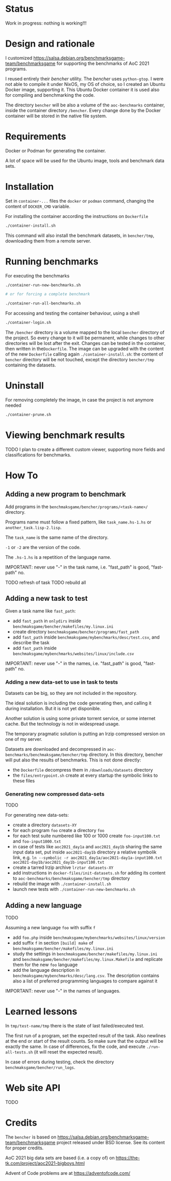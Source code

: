 # Status

Work in progress: nothing is working!!!

# Design and rationale

I customized https://salsa.debian.org/benchmarksgame-team/benchmarksgame for supporting the benchmarks of AoC 2021 programs.

I reused entirely their *bencher* utility. The *bencher* uses ``python-gtop``. I were not able to compile it under NixOS, my OS of choice, so I created an Ubuntu Docker image, supporting it. This Ubuntu Docker container it is used also for compiling and benchmarking the code.

The directory ``bencher`` will be also a volume of the ``aoc-benchmarks`` container, inside the container directory ``/bencher``. Every change done by the Docker container will be stored in the native file system.

# Requirements

Docker or Podman for generating the container.

A lot of space will be used for the Ubuntu image, tools and benchmark data sets.

# Installation

Set in ``container-...`` files the ``docker`` or ``podman`` command, changing the content of ``DOCKER_CMD`` variable.

For installing the container according the instructions on ``Dockerfile``

``` sh
./container-install.sh
```

This command will also install the benchmark datasets, in ``bencher/tmp``, downloading them from a remote server.

# Running benchmarks

For executing the benchmarks

``` sh
./container-run-new-benchmarks.sh

# or for forcing a complete benchmark

./container-run-all-benchmarks.sh  
```

For accessing and testing the container behaviour, using a shell

``` sh
./container-login.sh
```

The ``/bencher`` directory is a volume mapped to the local ``bencher`` directory of the project. So every change to it will be permanent, while changes to other directories will be lost after the exit. Changes can be tested in the container, then written in the``Dockerfile``. The image can be upgraded with the content of the new ``Dockerfile`` calling again ``./container-install.sh``: the content of ``bencher`` directory will be not touched, except the directory ``bencher/tmp`` containing the datasets.

# Uninstall

For removing completely the image, in case the project is not anymore needed

``` sh
./container-prune.sh
```

# Viewing benchmark results

TODO I plan to create a different custom viewer, supporting more fields and classifications for benchmarks.




# How To

## Adding a new program to benchmark

Add programs in the ``benchmaksgame/bencher/programs/<task-name>/`` directory.

Programs name must follow a fixed pattern, like ``task_name.hs-1.hs`` or ``another_task.lisp-2.lisp``.

The ``task_name`` is the same name of the directory.

``-1`` or ``-2`` are the version of the code.

The ``.hs-1.hs`` is a repetition of the language name.

IMPORTANT: never use "-" in the task name, i.e. "fast_path" is good, "fast-path" no.

TODO refresh of task
TODO rebuild all

## Adding a new task to test

Given a task name like ``fast_path``:

* add ``fast_path`` in ``onlydirs`` inside ``benchmaksgame/bencher/makefiles/my.linux.ini``
* create directory ``benchmaksgame/bencher/programs/fast_path``
* add ``fast_path`` inside ``benchmaksgame/mybenchmarks/desc/test.csv``, and describe the task
* add ``fast_path`` inside ``benchmaksgame/mybenchmarks/websites/linux/include.csv``

IMPORTANT: never use "-" in the names, i.e. "fast_path" is good, "fast-path" no.

### Adding a new data-set to use in task to tests

Datasets can be big, so they are not included in the repository.

The ideal solution is including the code generating then, and calling it during installation. But it is not yet disponible.

Another solution is using some private torrent service, or some internet cache. But the technology is not in widespread usage.

The temporary pragmatic solution is putting an lrzip compressed version on one of my server. 

Datasets are downloaded and decompressed in ``aoc-benchmarks/benchmaksgame/bencher/tmp`` directory. In this directory, bencher will put also the results of benchmarks. This is not done directly:

* the ``Dockerfile`` decompress them in ``/downloads/datasets`` directory
* the ``files/entrypoint.sh`` create at every startup the symbolic links to these files

### Generating new compressed data-sets

TODO

For generating new data-sets:

* create a directory ``datasets-XY``
* for each program ``foo`` create a directory ``foo``
* for each test suite numbered like 100 or 1000 create ``foo-input100.txt`` and ``foo-input1000.txt``
* in case of tests like ``aoc2021_day1a`` and ``aoc2021_day1b`` sharing the same input data set, put inside ``aoc2021-day1b`` directory a relative symbolik link, e.g. ``ln --symbolic -r aoc2021_day1a/aoc2021-day1a-input100.txt aoc2021-day1b/aoc2021_day1b-input100.txt``
* create a tarred lrzip archive ``lrztar datasets-XY``
* add instructions in `docker-files/init-datasets.sh` for adding its content to ``aoc-benchmarks/benchmaksgame/bencher/tmp`` directory
* rebuild the image with `./container-install.sh`
* launch new tests with `./container-run-new-benchmarks.sh`

## Adding a new language

TODO

Assuming a new language ``foo`` with suffix ``f``

* add ``foo.php`` inside ``benchmaksgame/mybenchmarks/websites/linux/version``
* add suffix ``f`` in section ``[build] make`` of ``benchmaksgame/bencher/makefiles/my.linux.ini``
* study the settings in ``benchmaksgame/bencher/makefiles/my.linux.ini`` and ``benchmaksgame/bencher/makefiles/my.linux.Makefile`` and replicate them for the new ``foo`` language
* add the language description in ``benchmaksgame/mybenchmarks/desc/lang.csv``. The description contains also a list of preferred programming languages to compare against it

IMPORTANT: never use "-" in the names of languages.

# Learned lessons

In ``tmp/test-name/tmp`` there is the state of last failed/executed test.

The first run of a program, set the expected result of the task. Also newlines at the end or start of the result counts. So make sure that the output will be exactly the same. In case of differences, fix the code, and execute ``./run-all-tests.sh`` (it will reset the expected result).

In case of errors during testing, check the directory ``benchmaksgame/bencher/run_logs``.

# Web site API

TODO

# Credits

The ``bencher`` is based on https://salsa.debian.org/benchmarksgame-team/benchmarksgame project released under BSD license. See its content for proper credits.

AoC 2021 big data sets are based (i.e. a copy of) on https://the-tk.com/project/aoc2021-bigboys.html

Advent of Code problems are at https://adventofcode.com/
